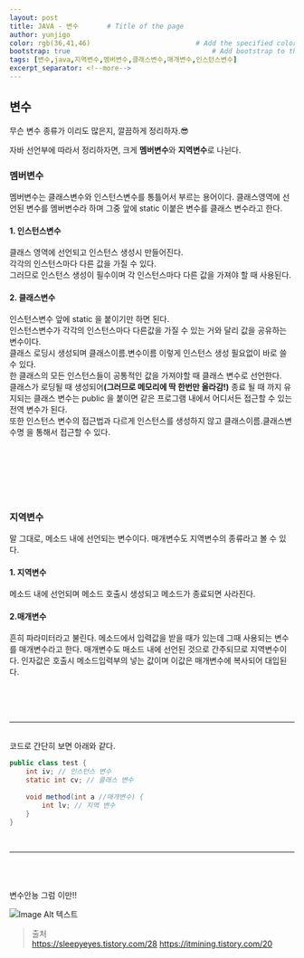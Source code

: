 ```yaml
---
layout: post
title: JAVA - 변수       # Title of the page
author: yunjigo                   
color: rgb(36,41,46)                          # Add the specified color as feature image, and change link colors in post
bootstrap: true                                   # Add bootstrap to the page
tags: [변수,java,지역변수,멤버변수,클래스변수,매개변수,인스턴스변수]
excerpt_separator: <!--more-->
---
```


## 변수  <br>
      
무슨 변수 종류가 이리도 많은지, 깔끔하게 정리하자.😎
<!--more-->

자바 선언부에 따라서 정리하자면, 크게 <b>멤버변수</b>와 <b>지역변수</b>로 나뉜다.


### 멤버변수

멤버변수는 클래스변수와 인스턴스변수를 통틀어서 부르는 용어이다.
클래스영역에 선언된 변수를 멤버변수라 하며 그중 앞에 static 이붙은 변수를 클래스 변수라고 한다.



#### 1. 인스턴스변수
클래스 영역에 선언되고 인스턴스 생성시 만들어진다.    
각각의 인스턴스마다 다른 값을 가질 수 있다.    
그러므로 인스턴스 생성이 필수이며 각 인스턴스마다 다른 값을 가져야 할 때 사용된다.    



#### 2. 클래스변수    
    
인스턴스변수 앞에 static 을 붙이기만 하면 된다.    
인스턴스변수가 각각의 인스턴스마다 다른값을 가질 수 있는 거와 달리 값을 공유하는 변수이다.    
클래스 로딩시 생성되며 클래스이름.변수이름 이렇게 인스턴스 생성 필요없이 바로 쓸 수 있다.    
한 클래스의 모든 인스턴스들이 공통적인 값을 가져야할 때 클래스 변수로 선언한다.    
클래스가 로딩될 때 생성되어<b>(그러므로 메모리에 딱 한번만 올라감!)</b>
종료 될 때 까지 유지되는 클래스 변수는 public 을 붙이면 같은 프로그램 내에서 어디서든 접근할 수 있는 전역 변수가 된다.    
또한 인스턴스 변수의 접근법과 다르게 인스턴스를 생성하지 않고 클래스이름.클래스변수명 을 통해서 접근할 수 있다.    



<br><br><br>
-----
### 지역변수    
말 그대로, 메소드 내에 선언되는 변수이다. 매개변수도 지역변수의 종류라고 볼 수 있다.    


#### 1. 지역변수   
메소드 내에 선언되며 메소드 호출시 생성되고 메소드가 종료되면 사라진다.    
    
#### 2.매개변수    

흔히 파라미터라고 불린다. 메소드에서 입력값을 받을 때가 있는데 그때 사용되는 변수를 매개변수라고 한다.
매개변수도 매소드 내에 선언된 것으로 간주되므로 지역변수이다.
인자값은 호출시 메소드입력부의 넣는 값이며 이값은 매개변수에 복사되어 대입된다.

<br><br><br>

----
<br>
코드로 간단히 보면 아래와 같다.


```java
public class test { 
    int iv; // 인스턴스 변수 
    static int cv; // 클래스 변수 
    
    void method(int a //매개변수) { 
        int lv; // 지역 변수
    } 
}

```

<br>


-----


<br><br><br>
변수안뇽 그럼 이만!!

![Image Alt 텍스트](http://app.jjalbang.today/jj1G9.gif)




>출처    
https://sleepyeyes.tistory.com/28
https://itmining.tistory.com/20
    
    
    
